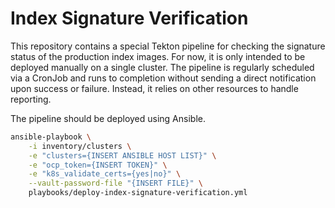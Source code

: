 # Index Signature Verification

This repository contains a special Tekton pipeline for checking the signature
status of the production index images. For now, it is only intended to be deployed
manually on a single cluster. The pipeline is regularly scheduled via a CronJob
and runs to completion without sending a direct notification upon success or
failure. Instead, it relies on other resources to handle reporting.

The pipeline should be deployed using Ansible.

```bash
ansible-playbook \
    -i inventory/clusters \
    -e "clusters={INSERT ANSIBLE HOST LIST}" \
    -e "ocp_token={INSERT TOKEN}" \
    -e "k8s_validate_certs={yes|no}" \
    --vault-password-file "{INSERT FILE}" \
    playbooks/deploy-index-signature-verification.yml
```
